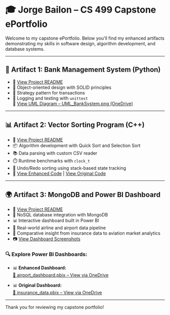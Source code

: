 # 🎓 Jorge Bailon – CS 499 Capstone ePortfolio

Welcome to my capstone ePortfolio. Below you'll find my enhanced artifacts demonstrating my skills in software design, algorithm development, and database systems.

---

## 💠 Artifact 1: Bank Management System (Python)

- 📄 [View Project README](./Artifact1_BankSystem/README.md)
- 🔧 Object-oriented design with SOLID principles  
- 🧠 Strategy pattern for transactions  
- 🧪 Logging and testing with `unittest`  
📸 [View UML Diagram – UML_BankSystem.png (OneDrive)](https://1drv.ms/i/c/c7d4b73524dc22bd/ESyulRAVMglHuN1czhHy1D0BxyHNbVTyrbY4onP0ZL-BQw?e=WQHjqu)

---

## 📊 Artifact 2: Vector Sorting Program (C++)

- 📄 [View Project README](./Artifact2_VectorSort/README.md)
- 📦 Algorithm development with Quick Sort and Selection Sort  
- 📚 Data parsing with custom CSV reader  
- ⏱️ Runtime benchmarks with `clock_t`  
- 🔁 Undo/Redo sorting using stack-based state tracking  
- 📎 [View Enhanced Code](./Artifact2_VectorSort/Enhanced/VectorSorting.cpp) | [View Original Code](./Artifact2_VectorSort/Original/VectorSorting_Original.cpp)

---

## 🌍 Artifact 3: MongoDB and Power BI Dashboard

- 📄 [View Project README](./Artifact3_MongoBI/README.md)
- 🔗 NoSQL database integration with MongoDB  
- 📊 Interactive dashboard built in Power BI  
- 🛫 Real-world airline and airport data pipeline  
- 🧾 Comparative insight from insurance data to aviation market analytics  
- 📷 [View Dashboard Screenshots](./Artifact3_MongoBI/Screenshots/README.md)

### 🔍 Explore Power BI Dashboards:
- 📊 **Enhanced Dashboard:**  
  [📂 airport_dashboard.pbix – View via OneDrive](https://ldrv.ms/u/c/c7d4b73524dc22bd/EX35aPyhtwtMsA1OSL2cggMBuLdhZcWcPvV19otxVbcQCw?e=45Evfs)

- 📊 **Original Dashboard:**  
  [📂 insurance_data.pbix – View via OneDrive](https://ldrv.ms/u/c/c7d4b73524dc22bd/EfyyX4019u90UoEMuBXLLiUBM_caU0pQJ-4Pf8WwkVNUg?e=trbZlE)

---

Thank you for reviewing my capstone portfolio!
